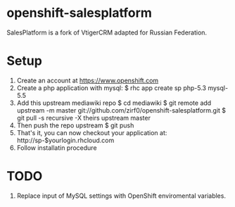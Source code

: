 # openshift-salesplatform

SalesPlatform is a fork of VtigerCRM adapted for Russian Federation. 

# Setup


1) Create an account at https://www.openshift.com
2) Create a php application with mysql:
    $ rhc app create sp php-5.3 mysql-5.5 
3) Add this upstream mediawiki repo
    $ cd mediawiki
    $ git remote add upstream -m master git://github.com/zirf0/openshift-salesplatform.git
    $ git pull -s recursive -X theirs upstream master
4) Then push the repo upstream
    $ git push
5) That's it, you can now checkout your application at:
    http://sp-$yourlogin.rhcloud.com
6) Follow installatin procedure

# TODO

1. Replace input of MySQL settings with OpenShift enviromental variables. 
